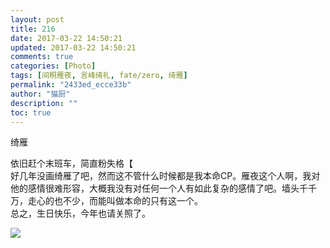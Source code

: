 ```yaml
---
layout: post
title: 216
date: 2017-03-22 14:50:21
updated: 2017-03-22 14:50:21
comments: true
categories: [Photo]
tags: [间桐雁夜, 言峰绮礼, fate/zero, 绮雁]
permalink: "2433ed_ecce33b"
author: "猫厨"
description: ""
toc: true
---
```


<p>绮雁</p> 
<p>依旧赶个末班车，简直粉失格【<br />好几年没画绮雁了吧，然而这不管什么时候都是我本命CP。雁夜这个人啊，我对他的感情很难形容，大概我没有对任何一个人有如此复杂的感情了吧。墙头千千万，走心的也不少，而能叫做本命的只有这一个。<br />总之，生日快乐，今年也请关照了。&nbsp;<br /></p>

![](/img/img_cVZNdzJtQk9JV2RXaDFiV1RQcldwc1RIc3pRTnVSdjd0bXZUbE1FOHJoNFJvRlZWbU1XN0x3PT0.jpg)